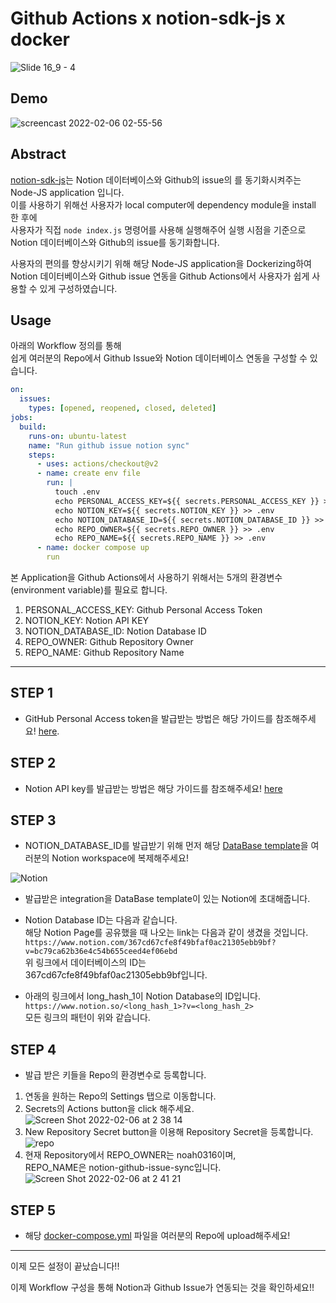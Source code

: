 # Github Actions x notion-sdk-js x docker

![Slide 16_9 - 4](https://user-images.githubusercontent.com/63908856/152655178-313e853a-faff-40af-bbe2-b43d00f6bec3.png)

## Demo
 ![screencast 2022-02-06 02-55-56](https://user-images.githubusercontent.com/63908856/152653248-95228c28-97f2-4584-a486-cc6d64a2eb97.gif)

## Abstract
[notion-sdk-js](https://github.com/makenotion/notion-sdk-js/tree/main/examples/notion-github-sync)는 
Notion 데이터베이스와 Github의 issue의 를 동기화시켜주는 Node-JS application 입니다.  
이를 사용하기 위해선 사용자가 local computer에 dependency module을 install 한 후에  
사용자가 직접 `node index.js` 명령어를 사용해 실행해주어 실행 시점을 기준으로 Notion 데이터베이스와 Github의 issue를 동기화합니다.  

사용자의 편의를 향상시키기 위해 해당 Node-JS application을 Dockerizing하여  
Notion 데이터베이스와 Github issue 연동을 Github Actions에서 사용자가 쉽게 사용할 수 있게 구성하였습니다.

## Usage

아래의 Workflow 정의를 통해   
쉽게 여러분의 Repo에서 Github Issue와 Notion 데이터베이스 연동을 구성할 수 있습니다.

```yml
on:
  issues:
    types: [opened, reopened, closed, deleted]
jobs:
  build:
    runs-on: ubuntu-latest
    name: "Run github issue notion sync"
    steps:
      - uses: actions/checkout@v2
      - name: create env file
        run: |
          touch .env
          echo PERSONAL_ACCESS_KEY=${{ secrets.PERSONAL_ACCESS_KEY }} >> .env
          echo NOTION_KEY=${{ secrets.NOTION_KEY }} >> .env
          echo NOTION_DATABASE_ID=${{ secrets.NOTION_DATABASE_ID }} >> .env
          echo REPO_OWNER=${{ secrets.REPO_OWNER }} >> .env
          echo REPO_NAME=${{ secrets.REPO_NAME }} >> .env
      - name: docker compose up
        run
```

본 Application을 Github Actions에서 사용하기 위해서는 5개의 환경변수(environment variable)를 필요로 합니다.
1. PERSONAL_ACCESS_KEY: Github Personal Access Token
2. NOTION_KEY: Notion API KEY
3. NOTION_DATABASE_ID: Notion Database ID
4. REPO_OWNER: Github Repository Owner
5. REPO_NAME: Github Repository Name
---
## STEP 1
- GitHub Personal Access token을 발급받는 방법은 해당 가이드를 참조해주세요!  [here](https://docs.github.com/en/github/authenticating-to-github/creating-a-personal-access-token).  
## STEP 2
- Notion API key를 발급받는 방법은 해당 가이드를 참조해주세요! [here](https://www.notion.com/my-integrations)
## STEP 3
- NOTION_DATABASE_ID를 발급받기 위해 먼저 해당 [DataBase template](https://www.notion.com/367cd67cfe8f49bfaf0ac21305ebb9bf?v=bc79ca62b36e4c54b655ceed4ef06ebd)을 여러분의 Notion workspace에 복제해주세요!

![Notion](https://user-images.githubusercontent.com/63908856/152652176-92e61d13-0759-45b3-b41a-d4521bb62ac3.png)

- 발급받은 integration을 DataBase template이 있는 Notion에 초대해줍니다.

- Notion Database ID는 다음과 같습니다.  
해당 Notion Page를 공유했을 때 나오는 link는 다음과 같이 생겼을 것입니다.  
`https://www.notion.com/367cd67cfe8f49bfaf0ac21305ebb9bf?v=bc79ca62b36e4c54b655ceed4ef06ebd`  
위 링크에서 데이터베이스의 ID는  
367cd67cfe8f49bfaf0ac21305ebb9bf입니다.


- 아래의 링크에서 long_hash_1이 Notion Database의 ID입니다.  
`https://www.notion.so/<long_hash_1>?v=<long_hash_2>`  
모든 링크의 패턴이 위와 같습니다.   

## STEP 4
- 발급 받은 키들을 Repo의 환경변수로 등록합니다.

1. 연동을 원하는 Repo의 Settings 탭으로 이동합니다.
2. Secrets의 Actions button을 click 해주세요.
![Screen Shot 2022-02-06 at 2 38 14](https://user-images.githubusercontent.com/63908856/152652504-acf7f59a-8f3d-4e46-8aad-13baaa287d2d.png)
3. New Repository Secret button을 이용해 Repository Secret을 등록합니다.
![repo](https://user-images.githubusercontent.com/63908856/152652563-7a4b8619-f414-4d0a-892a-a8c525ded6c6.png)
4. 현재 Repository에서 REPO_OWNER는 noah0316이며,  
   REPO_NAME은 notion-github-issue-sync입니다. 
![Screen Shot 2022-02-06 at 2 41 21](https://user-images.githubusercontent.com/63908856/152652614-a452da1b-84c9-4feb-94df-12be2b270887.png)

## STEP 5
- 해당 [docker-compose.yml](https://github.com/noah0316/notion-github-issue-sync/blob/main/docker-compose.yml) 파일을 여러분의 Repo에 upload해주세요!

---

이제 모든 설정이 끝났습니다!!

이제 Workflow 구성을 통해 Notion과 Github Issue가 연동되는 것을 확인하세요!!

